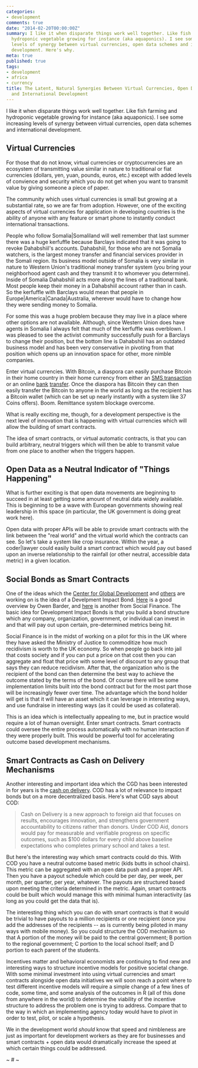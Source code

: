 ```yaml
---
categories:
- development
comments: true
date: "2014-02-20T00:00:00Z"
summary: I like it when disparate things work well together. Like fish farming and
  hydroponic vegetable growing for instance (aka aquaponics). I see some increasing
  levels of synergy between virtual currencies, open data schemes and international
  development. Here's why.
meta: true
published: true
tags:
- development
- africa
- currency
title: The Latent, Natural Synergies Between Virtual Currencies, Open Data Schemes,
  and International Development
---
```


I like it when disparate things work well together. Like fish farming and hydroponic vegetable growing for instance (aka aquaponics). I see some increasing levels of synergy between virtual currencies, open data schemes and international development.

## Virtual Currencies

For those that do not know, virtual currencies or cryptocurrencies are an ecosystem of transmitting value similar in nature to traditional or fiat currencies (dollars, yen, yuan, pounds, euros, etc.) except with added levels of convience and security which you do not get when you want to transmit value by giving someone a piece of paper.

The community which uses virtual currencies is small but growing at a substantial rate, so we are far from adoption. However, one of the exciting aspects of virtual currencies for application in developing countries is the ability of anyone with any feature or smart phone to instantly conduct international transactions.

People who follow Somalia|Somaliland will well remember that last summer there was a huge kerfuffle because Barclays indicated that it was going to revoke Dahabshiil's accounts. Dahabshiil, for those who are not Somalia watchers, is the largest money transfer and financial services provider in the Somali region. Its business model outside of Somalia is very similar in nature to Western Union's traditional money transfer system (you bring your neighborhood agent cash and they transmit it to whomever you determine). Inside of Somalia Dahabshiil acts more along the lines of a traditional bank. Most people keep their money in a Dahabshiil account rather than in cash. So the kerfuffle with Barclays would mean that people in Europe|America|Canada|Australia, wherever would have to change how they were sending money to Somalia.

For some this was a huge problem because they may live in a place where other options are not available. Although, since Western Union does have agents in Somalia I always felt that much of the kerfuffle was overblown. I was pleased to see the activist community successfully push for a Barclays to change their position, but the bottom line is Dahabshiil has an outdated business model and has been very conservative in pivoting from that position which opens up an innovation space for other, more nimble companies.

Enter virtual currencies. With Bitcoin, a diaspora can easily purchase Bitcoin in their home country in their home currency from either an [SMS transaction](http://37coins.com) or an online [bank](http://kraken.com) [transfer](http://coinbase.com). Once the diaspora has Bitcoin they can then easily transfer the Bitcoin to anyone in the world as long as the recipient has a Bitcoin wallet (which can be set up nearly instantly with a system like 37 Coins offers). Boom. Remittance system blockage overcome.

What is really exciting me, though, for a development perspective is the next level of innovation that is happening with virtual currencies which will allow the building of smart contracts.

The idea of smart contracts, or virtual automatic contracts, is that you can build arbitrary, neutral triggers which will then be able to transmit value from one place to another when the triggers happen.

## Open Data as a Neutral Indicator of "Things Happening"

What is further exciting is that open data movements are beginning to succeed in at least getting some amount of neutral data widely available. This is beginning to be a wave with European governments showing real leadership in this space (in particular, the UK government is doing great work here).

Open data with proper APIs will be able to provide smart contracts with the link between the "real world" and the virtual world which the contracts can see. So let's take a system like crop insurance. Within the year, a coder|lawyer could easily build a smart contract which would pay out based upon an inverse relationship to the rainfall (or other neutral, accessible data metric) in a given location.

## Social Bonds as Smart Contracts

One of the ideas which the [Center for Global Development](http://www.cgdev.org) and [others](http://www.cgdev.org/page/development-impact-bond-working-group) are working on is the idea of a Develpment Impact Bond. [Here](http://www.cgdev.org/blog/what-if-you-could-invest-development) is a good overview by Owen Barder, and [here](http://www.socialfinance.org.uk/work/developmentimpactbonds) is another from Social Finance. The basic idea for Development Impact Bonds is that you build a bond structure which any company, organization, government, or individual can invest in and that will pay out upon certain, pre-determined metrics being hit.

Social Finance is in the midst of working on a pilot for this in the UK where they have asked the Ministry of Justice to commoditize how much recidivism is worth to the UK economy. So when people go back into jail that costs society and if you can put a price on that cost then you can aggregate and float that price with some level of discount to any group that says they can reduce recidivism. After that, the organization who is the recipient of the bond can then determine the best way to achieve the outcome stated by the terms of the bond. Of course there will be some implementation limits built into the bond contract but for the most part those will be increasingly fewer over time. The advantage which the bond holder will get is that it will have an asset which it can leverage in interesting ways, and use fundraise in interesting ways (as it could be used as collateral).

This is an idea which is intellectually appealing to me, but in practice would require a lot of human oversight. Enter smart contracts. Smart contracts could oversee the entire process automatically with no human interaction if they were properly built. This would be powerful tool for accelerating outcome based development mechanisms.

## Smart Contracts as Cash on Delivery Mechanisms

Another interesting and important idea which the CGD has been interested in for years is the [cash on delivery](http://www.cgdev.org/initiative/cash-delivery-aid). COD has a lot of relevance to impact bonds but on a more decentralized basis. Here's what CGD says about COD:

> Cash on Delivery is a new approach to foreign aid that focuses on results, encourages innovation, and strengthens government accountability to citizens rather than donors. Under COD Aid, donors would pay for measurable and verifiable progress on specific outcomes, such as $100 dollars for every child above baseline expectations who completes primary school and takes a test.

But here's the interesting way which smart contracts could do this. With COD you have a neutral outcome based metric (kids butts in school chairs). This metric can be aggregated with an open data push and a proper API. Then you have a payout schedule which could be per day, per week, per month, per quarter, per year, whatever. The payouts are structured based upon meeting the criteria determined in the metric. Again, smart contracts could be built which would manage this with minimal human interactivity (as long as you could get the data that is).

The interesting thing which you can do with smart contracts is that it would be trivial to have payouts to a million recipients or one recipient (once you add the addresses of the recipients -- as is currently being piloted in many ways with mobile money). So you could structure the COD mechanism so that A portion of the money will be paid to the central government; B portion to the regional government; C portion to the local school itself; and D portion to each parent of the students.

Incentives matter and behavioral economists are continuing to find new and interesting ways to structure incentive models for positive societal change. With some minimal investment into using virtual currencies and smart contracts alongside open data initiatives we will soon reach a point where to test different incentive models will require a simple change of a few lines of code, some time, and some analysis of the outcomes in R (all of this done from anywhere in the world) to determine the viability of the incentive structure to address the problem one is trying to address. Compare that to the way in which an implementing agency today would have to pivot in order to test, pilot, or scale a hypothesis.

We in the development world *should* know that speed and nimbleness are just as important for development workers as they are for businesses and smart contracts + open data would dramatically increase the speed at which certain things could be addressed.

~ # ~